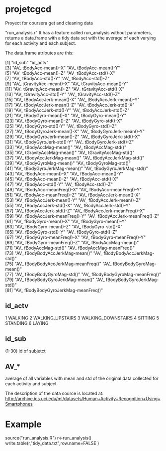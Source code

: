 projetcgcd
==========

Proyect for coursera get and cleaning data

"run_analysis.r" It has a feature called run_analysis without parameters, returns a data.frame with a tidy data set with the average of each varying for each activity and each subject. 

The data.frame atributes are this:

 [1] "id_sub"                              "id_actv"                            
 [3] "AV_ tBodyAcc-mean()-X"               "AV_ tBodyAcc-mean()-Y"              
 [5] "AV_ tBodyAcc-mean()-Z"               "AV_ tBodyAcc-std()-X"               
 [7] "AV_ tBodyAcc-std()-Y"                "AV_ tBodyAcc-std()-Z"               
 [9] "AV_ tGravityAcc-mean()-X"            "AV_ tGravityAcc-mean()-Y"           
[11] "AV_ tGravityAcc-mean()-Z"            "AV_ tGravityAcc-std()-X"            
[13] "AV_ tGravityAcc-std()-Y"             "AV_ tGravityAcc-std()-Z"            
[15] "AV_ tBodyAccJerk-mean()-X"           "AV_ tBodyAccJerk-mean()-Y"          
[17] "AV_ tBodyAccJerk-mean()-Z"           "AV_ tBodyAccJerk-std()-X"           
[19] "AV_ tBodyAccJerk-std()-Y"            "AV_ tBodyAccJerk-std()-Z"           
[21] "AV_ tBodyGyro-mean()-X"              "AV_ tBodyGyro-mean()-Y"             
[23] "AV_ tBodyGyro-mean()-Z"              "AV_ tBodyGyro-std()-X"              
[25] "AV_ tBodyGyro-std()-Y"               "AV_ tBodyGyro-std()-Z"              
[27] "AV_ tBodyGyroJerk-mean()-X"          "AV_ tBodyGyroJerk-mean()-Y"         
[29] "AV_ tBodyGyroJerk-mean()-Z"          "AV_ tBodyGyroJerk-std()-X"          
[31] "AV_ tBodyGyroJerk-std()-Y"           "AV_ tBodyGyroJerk-std()-Z"          
[33] "AV_ tBodyAccMag-mean()"              "AV_ tBodyAccMag-std()"              
[35] "AV_ tGravityAccMag-mean()"           "AV_ tGravityAccMag-std()"           
[37] "AV_ tBodyAccJerkMag-mean()"          "AV_ tBodyAccJerkMag-std()"          
[39] "AV_ tBodyGyroMag-mean()"             "AV_ tBodyGyroMag-std()"             
[41] "AV_ tBodyGyroJerkMag-mean()"         "AV_ tBodyGyroJerkMag-std()"         
[43] "AV_ fBodyAcc-mean()-X"               "AV_ fBodyAcc-mean()-Y"              
[45] "AV_ fBodyAcc-mean()-Z"               "AV_ fBodyAcc-std()-X"               
[47] "AV_ fBodyAcc-std()-Y"                "AV_ fBodyAcc-std()-Z"               
[49] "AV_ fBodyAcc-meanFreq()-X"           "AV_ fBodyAcc-meanFreq()-Y"          
[51] "AV_ fBodyAcc-meanFreq()-Z"           "AV_ fBodyAccJerk-mean()-X"          
[53] "AV_ fBodyAccJerk-mean()-Y"           "AV_ fBodyAccJerk-mean()-Z"          
[55] "AV_ fBodyAccJerk-std()-X"            "AV_ fBodyAccJerk-std()-Y"           
[57] "AV_ fBodyAccJerk-std()-Z"            "AV_ fBodyAccJerk-meanFreq()-X"      
[59] "AV_ fBodyAccJerk-meanFreq()-Y"       "AV_ fBodyAccJerk-meanFreq()-Z"      
[61] "AV_ fBodyGyro-mean()-X"              "AV_ fBodyGyro-mean()-Y"             
[63] "AV_ fBodyGyro-mean()-Z"              "AV_ fBodyGyro-std()-X"              
[65] "AV_ fBodyGyro-std()-Y"               "AV_ fBodyGyro-std()-Z"              
[67] "AV_ fBodyGyro-meanFreq()-X"          "AV_ fBodyGyro-meanFreq()-Y"         
[69] "AV_ fBodyGyro-meanFreq()-Z"          "AV_ fBodyAccMag-mean()"             
[71] "AV_ fBodyAccMag-std()"               "AV_ fBodyAccMag-meanFreq()"         
[73] "AV_ fBodyBodyAccJerkMag-mean()"      "AV_ fBodyBodyAccJerkMag-std()"      
[75] "AV_ fBodyBodyAccJerkMag-meanFreq()"  "AV_ fBodyBodyGyroMag-mean()"        
[77] "AV_ fBodyBodyGyroMag-std()"          "AV_ fBodyBodyGyroMag-meanFreq()"    
[79] "AV_ fBodyBodyGyroJerkMag-mean()"     "AV_ fBodyBodyGyroJerkMag-std()"     
[81] "AV_ fBodyBodyGyroJerkMag-meanFreq()"



id_actv
------------
1 WALKING
2 WALKING_UPSTAIRS
3 WALKING_DOWNSTAIRS
4 SITTING
5 STANDING
6 LAYING

id_sub
------------
(1-30) id of subjetct

AV_*
--------------
average of all variables with mean and std of the original data collected for each activity and subject


The description of the data source is located at: http://archive.ics.uci.edu/ml/datasets/Human+Activity+Recognition+Using+Smartphones 


Example
==========
 
source("run_analysis.R")
r<-run_analysis()
write.table(r,"tidy_data.txt",row.name=FALSE )




